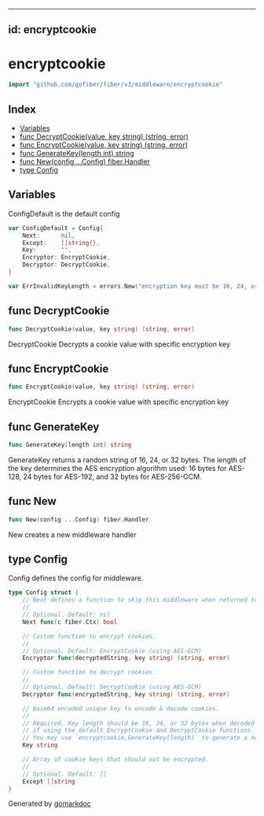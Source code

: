 <!-- Code generated by gomarkdoc. DO NOT EDIT -->

---
id: encryptcookie
---


# encryptcookie

```go
import "github.com/gofiber/fiber/v3/middleware/encryptcookie"
```

## Index

- [Variables](<#variables>)
- [func DecryptCookie\(value, key string\) \(string, error\)](<#DecryptCookie>)
- [func EncryptCookie\(value, key string\) \(string, error\)](<#EncryptCookie>)
- [func GenerateKey\(length int\) string](<#GenerateKey>)
- [func New\(config ...Config\) fiber.Handler](<#New>)
- [type Config](<#Config>)


## Variables

<a name="ConfigDefault"></a>ConfigDefault is the default config

```go
var ConfigDefault = Config{
    Next:      nil,
    Except:    []string{},
    Key:       "",
    Encryptor: EncryptCookie,
    Decryptor: DecryptCookie,
}
```

<a name="ErrInvalidKeyLength"></a>

```go
var ErrInvalidKeyLength = errors.New("encryption key must be 16, 24, or 32 bytes")
```

<a name="DecryptCookie"></a>
## func DecryptCookie

```go
func DecryptCookie(value, key string) (string, error)
```

DecryptCookie Decrypts a cookie value with specific encryption key

<a name="EncryptCookie"></a>
## func EncryptCookie

```go
func EncryptCookie(value, key string) (string, error)
```

EncryptCookie Encrypts a cookie value with specific encryption key

<a name="GenerateKey"></a>
## func GenerateKey

```go
func GenerateKey(length int) string
```

GenerateKey returns a random string of 16, 24, or 32 bytes. The length of the key determines the AES encryption algorithm used: 16 bytes for AES\-128, 24 bytes for AES\-192, and 32 bytes for AES\-256\-GCM.

<a name="New"></a>
## func New

```go
func New(config ...Config) fiber.Handler
```

New creates a new middleware handler

<a name="Config"></a>
## type Config

Config defines the config for middleware.

```go
type Config struct {
    // Next defines a function to skip this middleware when returned true.
    //
    // Optional. Default: nil
    Next func(c fiber.Ctx) bool

    // Custom function to encrypt cookies.
    //
    // Optional. Default: EncryptCookie (using AES-GCM)
    Encryptor func(decryptedString, key string) (string, error)

    // Custom function to decrypt cookies.
    //
    // Optional. Default: DecryptCookie (using AES-GCM)
    Decryptor func(encryptedString, key string) (string, error)

    // Base64 encoded unique key to encode & decode cookies.
    //
    // Required. Key length should be 16, 24, or 32 bytes when decoded
    // if using the default EncryptCookie and DecryptCookie functions.
    // You may use `encryptcookie.GenerateKey(length)` to generate a new key.
    Key string

    // Array of cookie keys that should not be encrypted.
    //
    // Optional. Default: []
    Except []string
}
```

Generated by [gomarkdoc](<https://github.com/princjef/gomarkdoc>)
